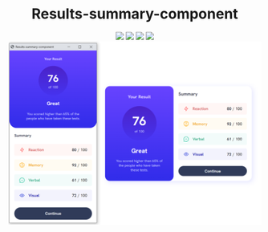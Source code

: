 <div align="center" >

# Results-summary-component 

</div>

<div align="center" >
<img src="https://img.shields.io/github/stars/jaenfigueroa/Quizz-Code">
<img src="https://img.shields.io/github/forks/jaenfigueroa/Quizz-Code">
<img src="https://img.shields.io/github/issues-pr/jaenfigueroa/Quizz-Code">
<img src="https://img.shields.io/github/issues/jaenfigueroa/Quizz-Code">

</div>


<img src="./challenge.png">

